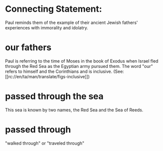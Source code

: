 # Connecting Statement:

Paul reminds them of the example of their ancient Jewish fathers' experiences with immorality and idolatry.

# our fathers

Paul is referring to the time of Moses in the book of Exodus when Israel fled through the Red Sea as the Egyptian army pursued them. The word "our" refers to himself and the Corinthians and is inclusive. (See: [[rc://en/ta/man/translate/figs-inclusive]])

# passed through the sea

This sea is known by two names, the Red Sea and the Sea of Reeds.

# passed through

"walked through" or "traveled through"

